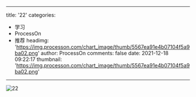 
---
title: '22'
categories: 
 - 学习
 - ProcessOn
 - 推荐
headimg: 'https://img.processon.com/chart_image/thumb/5567ea91e4b07104f5a9ba02.png'
author: ProcessOn
comments: false
date: 2021-12-18 09:22:17
thumbnail: 'https://img.processon.com/chart_image/thumb/5567ea91e4b07104f5a9ba02.png'
---

<div>   
<img class="thumb" alt="22" src="https://img.processon.com/chart_image/thumb/5567ea91e4b07104f5a9ba02.png" referrerpolicy="no-referrer">
<p></p>  
</div>
            